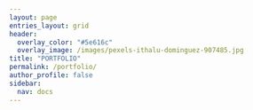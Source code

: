 ```yaml
---
layout: page
entries_layout: grid
header:
  overlay_color: "#5e616c"
  overlay_image: /images/pexels-ithalu-dominguez-907485.jpg
title: "PORTFOLIO"
permalink: /portfolio/
author_profile: false
sidebar: 
  nav: docs
---
```

